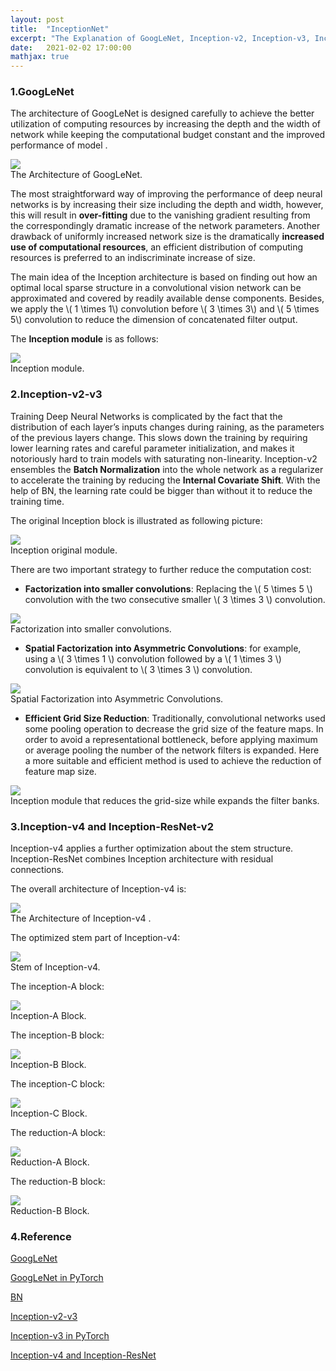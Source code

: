 ```yaml
---
layout: post
title:  "InceptionNet"
excerpt: "The Explanation of GoogLeNet, Inception-v2, Inception-v3, Inception-v4 and Inception-ResNet "
date:   2021-02-02 17:00:00
mathjax: true
---
```


### 1.GoogLeNet

The architecture of GoogLeNet is designed carefully to achieve the better utilization of computing resources by increasing 
the depth and the width of network while keeping the computational budget constant and the improved performance of model . 

<div class="imgcap">
<img src="/assets/inception/googenet.png">
<div class="thecap">The Architecture of GoogLeNet.</div>
</div>

The most straightforward way of improving the performance of deep neural networks is by increasing their size including the depth and width, however, this will result in
**over-fitting** due to the vanishing gradient resulting from the correspondingly dramatic increase of the network parameters. 
Another drawback of uniformly increased network size is the dramatically **increased use of computational resources**, 
an efficient distribution of computing resources is preferred to an indiscriminate increase of size.

The main idea of the Inception architecture is based on finding out how an optimal local sparse
structure in a convolutional vision network can be approximated and covered by readily available
dense components. Besides, we apply the \\( 1 \times 1\\) convolution before \\( 3 \times 3\\) and \\( 5 \times 5\\) convolution to reduce the dimension of concatenated filter output.

The **Inception module** is as follows:

<div class="imgcap">
<img src="/assets/inception/inception-module.png">
<div class="thecap">Inception module.</div>
</div>

### 2.Inception-v2-v3

Training Deep Neural Networks is complicated by the fact that the distribution of each layer’s inputs changes during raining, as the parameters of the previous layers change.
This slows down the training by requiring lower learning rates and careful parameter initialization, and makes it notoriously hard to train models with saturating non-linearity.
Inception-v2 ensembles the **Batch Normalization** into the whole network as a regularizer to accelerate the training by reducing the **Internal Covariate Shift**. With the help of BN, the learning rate could be
bigger than without it to reduce the training time.

The original Inception block is illustrated as following picture:

<div class="imgcap">
<img src="/assets/inception/inception-original.png">
<div class="thecap">Inception original module.</div>
</div>

There are two important strategy to further reduce the computation cost:

- **Factorization into smaller convolutions**: Replacing the \\( 5 \times 5 \\) convolution with the two consecutive smaller \\( 3 \times 3 \\) convolution.

<div class="imgcap">
<img src="/assets/inception/inception-v2.png">
<div class="thecap">Factorization into smaller convolutions.</div>
</div>

- **Spatial Factorization into Asymmetric Convolutions**: for example, using a \\( 3 \times 1 \\) convolution followed by a \\( 1 \times 3 \\) convolution is equivalent to \\( 3 \times 3 \\) convolution.

<div class="imgcap">
<img src="/assets/inception/inception-v2-spatial.png">
<div class="thecap">Spatial Factorization into Asymmetric Convolutions.</div>
</div>

- **Efficient Grid Size Reduction**: Traditionally, convolutional networks used some pooling operation to decrease the grid size of the feature maps. In order to avoid a representational bottleneck, before applying maximum or average pooling the number
of the network filters is expanded. Here a more suitable and efficient method is used to achieve the reduction of feature map size.

<div class="imgcap">
<img src="/assets/inception/inception-pooling.png">
<div class="thecap">Inception module that reduces the grid-size while expands the filter banks.</div>
</div>

### 3.Inception-v4 and Inception-ResNet-v2

Inception-v4 applies a further optimization about the stem structure. Inception-ResNet combines Inception architecture with residual connections. 

The overall architecture of Inception-v4 is:

<div class="imgcap">
<img src="/assets/inception/inception-v4.png">
<div class="thecap">The Architecture of Inception-v4 .</div>
</div>

The optimized stem part of Inception-v4:

<div class="imgcap">
<img src="/assets/inception/stem.png">
<div class="thecap">Stem of Inception-v4.</div>
</div>

The inception-A block:

<div class="imgcap">
<img src="/assets/inception/inception-A.png">
<div class="thecap">Inception-A Block.</div>
</div>

The inception-B block:

<div class="imgcap">
<img src="/assets/inception/inception-B.png">
<div class="thecap">Inception-B Block.</div>
</div>

The inception-C block:

<div class="imgcap">
<img src="/assets/inception/inception-C.png">
<div class="thecap">Inception-C Block.</div>
</div>

The reduction-A block:

<div class="imgcap">
<img src="/assets/inception/reduction-A.png">
<div class="thecap">Reduction-A Block.</div>
</div>

The reduction-B block:

<div class="imgcap">
<img src="/assets/inception/reduction-B.png">
<div class="thecap">Reduction-B Block.</div>
</div>

### 4.Reference

[GoogLeNet](https://arxiv.org/pdf/1409.4842.pdf)

[GoogLeNet in PyTorch](https://pytorch.org/hub/pytorch_vision_googlenet/)

[BN](https://arxiv.org/pdf/1502.03167.pdf)

[Inception-v2-v3](https://arxiv.org/pdf/1512.00567.pdf)

[Inception-v3 in PyTorch](https://pytorch.org/hub/pytorch_vision_inception_v3/)

[Inception-v4 and Inception-ResNet](https://arxiv.org/pdf/1602.07261.pdf)
